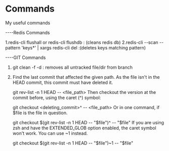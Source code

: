 # Commands
My useful commands

----Redis Commands

1.redis-cli flushall or 
  redis-cli flushdb : (cleans redis db)
2.redis-cli --scan --pattern 'keys*' | xargs redis-cli del  :(deletes keys matching pattern)


----GIT Commands

1. git clean -f -d : removes all untracked file/dir from branch


2. Find the last commit that affected the given path. As the file isn't in the HEAD commit, this commit must have deleted it.

   git rev-list -n 1 HEAD -- <file_path>
   Then checkout the version at the commit before, using the caret (^) symbol:

   git checkout <deleting_commit>^ -- <file_path>
   Or in one command, if $file is the file in question.

   git checkout $(git rev-list -n 1 HEAD -- "$file")^ -- "$file"
   If you are using zsh and have the EXTENDED_GLOB option enabled, the caret symbol won't work. You can use ~1 instead.

   git checkout $(git rev-list -n 1 HEAD -- "$file")~1 -- "$file" 
